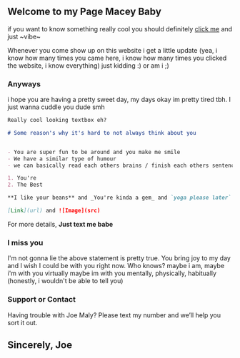 ## Welcome to my Page Macey Baby

if you want to know something really cool you should definitely [click me](https://www.youtube.com/watch?v=E3fX2_bxEkg) and just ~vibe~

Whenever you come show up on this website i get a little update (yea, i know how many times you came here, i know how many times you clicked the website, i know everything) just kidding :) or am i ;)

### Anyways

i hope you are having a pretty sweet day, my days okay im pretty tired tbh. I just wanna cuddle you dude smh
```markdown 
Really cool looking textbox eh?

# Some reason's why it's hard to not always think about you


- You are super fun to be around and you make me smile
- We have a similar type of humour
- we can basically read each others brains / finish each others sentences

1. You're
2. The Best

**I like your beans** and _You're kinda a gem_ and `yoga please later` text

[Link](url) and ![Image](src)
```

For more details, **Just text me babe**

### I miss you
I'm not gonna lie the above statement is pretty true. You bring joy to my day and I wish I could be with you right now. Who knows? maybe i am, maybe i'm with you virtually maybe im with you mentally, physically, habitually (honestly, i wouldn't be able to tell you)

### Support or Contact

Having trouble with Joe Maly? Please text my number and we’ll help you sort it out. 



## Sincerely, Joe 
